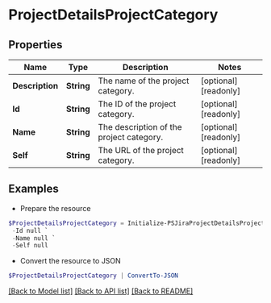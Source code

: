 # ProjectDetailsProjectCategory
## Properties

Name | Type | Description | Notes
------------ | ------------- | ------------- | -------------
**Description** | **String** | The name of the project category. | [optional] [readonly] 
**Id** | **String** | The ID of the project category. | [optional] [readonly] 
**Name** | **String** | The description of the project category. | [optional] [readonly] 
**Self** | **String** | The URL of the project category. | [optional] [readonly] 

## Examples

- Prepare the resource
```powershell
$ProjectDetailsProjectCategory = Initialize-PSJiraProjectDetailsProjectCategory  -Description null `
 -Id null `
 -Name null `
 -Self null
```

- Convert the resource to JSON
```powershell
$ProjectDetailsProjectCategory | ConvertTo-JSON
```

[[Back to Model list]](../README.md#documentation-for-models) [[Back to API list]](../README.md#documentation-for-api-endpoints) [[Back to README]](../README.md)


